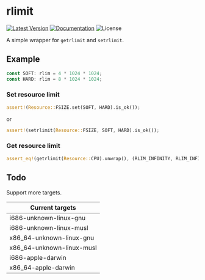 # rlimit

[![Latest Version]][crates.io]
[![Documentation]][docs.rs] 
![License]

A simple wrapper for `getrlimit` and `setrlimit`.

[crates.io]: https://crates.io/crates/rlimit
[Latest Version]: https://img.shields.io/crates/v/rlimit.svg
[Documentation]: https://docs.rs/rlimit/badge.svg
[docs.rs]: https://docs.rs/rlimit
[License]: https://img.shields.io/crates/l/rlimit.svg

## Example

```rust
const SOFT: rlim = 4 * 1024 * 1024;
const HARD: rlim = 8 * 1024 * 1024;
```

### Set resource limit
```rust
assert!(Resource::FSIZE.set(SOFT, HARD).is_ok());
```
or
```rust
assert!(setrlimit(Resource::FSIZE, SOFT, HARD).is_ok());
```

### Get resource limit
```rust
assert_eq!(getrlimit(Resource::CPU).unwrap(), (RLIM_INFINITY, RLIM_INFINITY));
```

## Todo

Support more targets.

| Current targets           |
| ------------------------- |
| i686-unknown-linux-gnu    |
| i686-unknown-linux-musl   |
| x86_64-unknown-linux-gnu  |
| x86_64-unknown-linux-musl |
| i686-apple-darwin         |
| x86_64-apple-darwin       |


